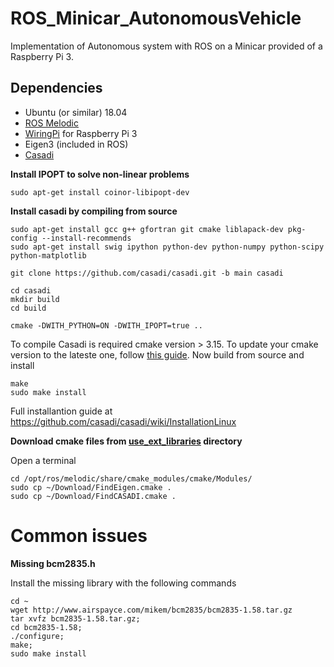# ROS_Minicar_AutonomousVehicle
Implementation of Autonomous system with ROS on a Minicar provided of a Raspberry Pi 3.
## Dependencies
- Ubuntu (or similar) 18.04
- [ROS Melodic](http://wiki.ros.org/melodic/Installation/Ubuntu)
- [WiringPi](http://wiringpi.com/wiringpi-updated-for-the-pi-v3plus/) for Raspberry Pi 3
- Eigen3 (included in ROS)
- [Casadi](https://github.com/casadi/casadi)


 **Install IPOPT to solve non-linear problems**

```
sudo apt-get install coinor-libipopt-dev
```
**Install casadi by compiling from source**

```
sudo apt-get install gcc g++ gfortran git cmake liblapack-dev pkg-config --install-recommends
sudo apt-get install swig ipython python-dev python-numpy python-scipy python-matplotlib

git clone https://github.com/casadi/casadi.git -b main casadi

cd casadi
mkdir build
cd build

cmake -DWITH_PYTHON=ON -DWITH_IPOPT=true ..
```
To compile Casadi is required cmake version > 3.15. To update your cmake version to the lateste one, follow [this guide](https://apt.kitware.com/).
Now build from source and install
```
make
sudo make install
```

Full installantion guide at https://github.com/casadi/casadi/wiki/InstallationLinux


**Download cmake files from [use_ext_libraries](/use_ext_libraries) directory**

Open a terminal

```
cd /opt/ros/melodic/share/cmake_modules/cmake/Modules/
sudo cp ~/Download/FindEigen.cmake .
sudo cp ~/Download/FindCASADI.cmake .
```

# Common issues
**Missing bcm2835.h**

Install the missing library with the following commands

```
cd ~                  
wget http://www.airspayce.com/mikem/bcm2835/bcm2835-1.58.tar.gz                       
tar xvfz bcm2835-1.58.tar.gz;                      
cd bcm2835-1.58;                       
./configure;                      
make;        
sudo make install
```

